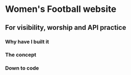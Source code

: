 <!-- Title -->

# Women's Football website

<!-- Headline -->

## For visibility, worship and API practice

### Why have I built it

### The concept

### Down to code
